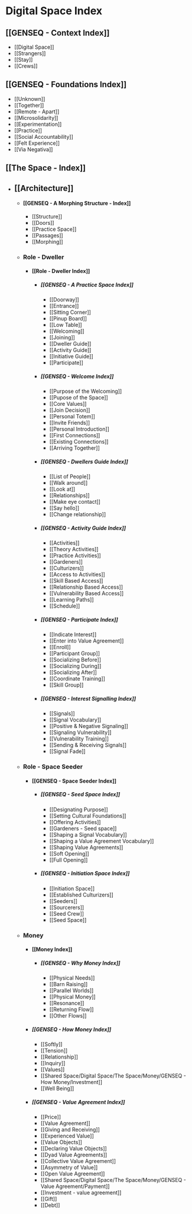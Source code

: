 # Digital Space Index

## [[GENSEQ - Context Index]]
- [[Digital Space]]
- [[Strangers]]
- [[Stay]]
- [[Crews]]

## [[GENSEQ - Foundations Index]]
- [[Unknown]]
- [[Together]]
- [[Remote - Apart]]
- [[Microsolidarity]]
- [[Experimentation]]
- [[Practice]]
- [[Social Accountability]]
- [[Felt Experience]]
- [[Via Negativa]]

## [[The Space - Index]]
- ## [[Architecture]]
	- #### [[GENSEQ - A Morphing Structure - Index]]
		- [[Structure]]
		- [[Doors]]
		- [[Practice Space]]
		- [[Passages]]
		- [[Morphing]]

	- ### Role - Dweller
		- #### [[Role - Dweller Index]]
			- ##### [[GENSEQ - A Practice Space Index]]
				- [[Doorway]]
				- [[Entrance]]
				- [[Sitting Corner]]
				- [[Pinup Board]]
				- [[Low Table]]
				- [[Welcoming]]
				- [[Joining]]
				- [[Dweller Guide]]
				- [[Activity Guide]]
				- [[Initiative Guide]]
				- [[Participate]]
			- ##### [[GENSEQ - Welcome Index]]
				- [[Purpose of the Welcoming]]
				- [[Pupose of the Space]]
				- [[Core Values]]
				- [[Join Decision]]
				- [[Personal Totem]]
				- [[Invite Friends]]
				- [[Personal Introduction]]
				- [[First Connections]]
				- [[Existing Connections]]
				- [[Arriving Together]]
			- ##### [[GENSEQ - Dwellers Guide Index]]
				- [[List of People]]
				- [[Walk around]]
				- [[Look at]]
				- [[Relationships]]
				- [[Make eye contact]]
				- [[Say hello]]
				- [[Change relationship]]
			- ##### [[GENSEQ - Activity Guide Index]]
				- [[Activities]]
				- [[Theory Activities]]
				- [[Practice Activities]]
				- [[Gardeners]]
				- [[Culturizers]]
				- [[Access to Activities]]
				- [[Skill Based Access]]
				- [[Relationship Based Access]]
				- [[Vulnerability Based Access]]
				- [[Learning Paths]]
				- [[Schedule]]
			- ##### [[GENSEQ - Participate Index]]
				- [[Indicate Interest]]
				- [[Enter into Value Agreement]]
				- [[Enroll]]
				- [[Participant Group]]
				- [[Socializing Before]]
				- [[Socializing During]]
				- [[Socializing After]]
				- [[Coordinate Training]]
				- [[Skill Group]]
			- ##### [[GENSEQ - Interest Signalling Index]]
				- [[Signals]]
				- [[Signal Vocabulary]]
				- [[Positive & Negative Signaling]]
				- [[Signaling Vulnerability]]
				- [[Vulnerability Training]]
				- [[Sending & Receiving Signals]]
				- [[Signal Fade]]

	- ### Role - Space Seeder
		- #### [[GENSEQ - Space Seeder Index]] 
			- ##### [[GENSEQ - Seed Space Index]]
				- [[Designating Purpose]]
				- [[Setting Cultural Foundations]]
				- [[Offering Activities]]
				- [[Gardeners - Seed space]]
				- [[Shaping a Signal Vocabulary]]
				- [[Shaping a Value Agreement Vocabulary]]
				- [[Shaping Value Agreements]]
				- [[Soft Opening]]
				- [[Full Opening]]
			- ##### [[GENSEQ - Initiation Space Index]]
				- [[Initiation Space]]
				- [[Established Culturizers]]
				- [[Seeders]]
				- [[Sourcerers]]
				- [[Seed Crew]]
				- [[Seed Space]]

	- ### Money
		- #### [[Money Index]]
			- ##### [[GENSEQ - Why Money Index]]
				- [[Physical Needs]]
				- [[Barn Raising]]
				- [[Parallel Worlds]]
				- [[Physical Money]]
				- [[Resonance]]
				- [[Returning Flow]]
				- [[Other Flows]]

		- ##### [[GENSEQ - How Money Index]]
			- [[Softly]]
			- [[Tension]]
			- [[Relationship]]
			- [[Inquiry]]
			- [[Values]]
			- [[Shared Space/Digital Space/The Space/Money/GENSEQ - How Money/Investment]]
			- [[Well Being]]

		- ##### [[GENSEQ - Value Agreement Index]]
			- [[Price]]
			- [[Value Agreement]]
			- [[Giving and Receiving]]
			- [[Experienced Value]]
			- [[Value Objects]]
			- [[Declaring Value Objects]]
			- [[Dyad Value Agreements]]
			- [[Collective Value Agreement]]
			- [[Asymmetry of Value]]
			- [[Open Value Agreement]]
			- [[Shared Space/Digital Space/The Space/Money/GENSEQ - Value Agreement/Payment]]
			- [[Investment - value agreement]]
			- [[Gift]]
			- [[Debt]]
